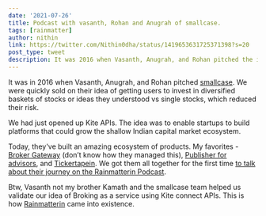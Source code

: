 ```yaml
---
date: '2021-07-26'
title: Podcast with vasanth, Rohan and Anugrah of smallcase.
tags: [rainmatter]
author: nithin
link: https://twitter.com/Nithin0dha/status/1419653631725371398?s=20
post_type: tweet
description: It was 2016 when Vasanth, Anugrah, and Rohan pitched the idea of smallcase and we were quickly sold...
---
```


It was in 2016 when Vasanth, Anugrah, and Rohan pitched [smallcase](https://www.smallcase.com). We were quickly sold on their idea of getting users to invest in diversified baskets of stocks or ideas they understood vs single stocks, which reduced their risk.

We had just opened up Kite APIs. The idea was to enable startups to build platforms that could grow the shallow Indian capital market ecosystem. 

Today, they've built an amazing ecosystem of products. My favorites - [Broker Gateway](https://gateway.smallcase.com) (don’t know how they managed this), [Publisher for advisors](https://publisher.smallcase.com), and [Tickertapein](https://www.tickertape.in). We got them all together for the first time [to talk about their journey on the Rainmatterin  Podcast](https://www.youtube.com/watch?v=2MOJ54lBrFQ&t=821s).

Btw, Vasanth not my brother Kamath and the smallcase team helped us validate our idea of Broking as a service using Kite connect APIs. This is how [Rainmatterin](https://rainmatter.com) came into existence.
